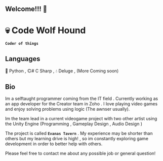 ## Welcome!!! 🚀

# 💀 Code Wolf Hound

**`Coder of things`**

## Languages
🐍 Python , 𐃗# C Sharp , 💧 Deluge , (More Coming soon)

## Bio
Im a selftaught programmer coming from the IT field . Currently working as an app developer for the Creator team in Zoho .
I love playing video games and enjoy solving problems using logic (The awnser usually).

Im the team lead in a current videogame project with two other artist using the Unity Engine (Programming , Gameplay Design , Audio Design )

The project is called  **`Evanas Tavern`** .
My experience may be shorter than others but my learning drive is high! , so im constantly exploring game development in order to better help with others.

Please feel free to contact me about any possible job or general question! 
